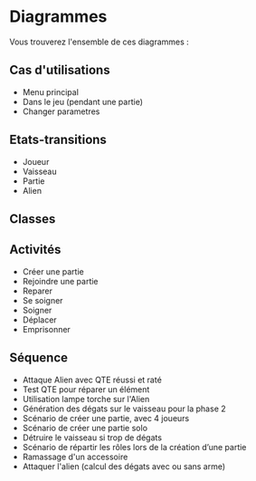 # Diagrammes

Vous trouverez l'ensemble de ces diagrammes :

## Cas d'utilisations
 - Menu principal
 - Dans le jeu (pendant une partie)
 - Changer parametres

## Etats-transitions
 - Joueur
 - Vaisseau
 - Partie
 - Alien

## Classes

## Activités
 - Créer une partie
 - Rejoindre une partie
 - Reparer
 - Se soigner
 - Soigner
 - Déplacer
 - Emprisonner

## Séquence
 - Attaque Alien avec QTE réussi et raté
 - Test QTE pour réparer un élément
 - Utilisation lampe torche sur l'Alien
 - Génération des dégats sur le vaisseau pour la phase 2
 - Scénario de créer une partie, avec 4 joueurs
 - Scénario de créer une partie solo
 - Détruire le vaisseau si trop de dégats
 - Scénario de répartir les rôles lors de la création d’une partie
 - Ramassage d'un accessoire
 - Attaquer l'alien (calcul des dégats avec ou sans arme)
